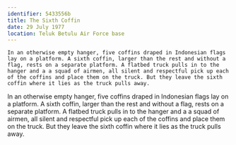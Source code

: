 ```yaml
---
identifier: 5433556b
title: The Sixth Coffin
date: 29 July 1977 
location: Teluk Betulu Air Force base
---
```


``` {.treatment}
In an otherwise empty hanger, five coffins draped in Indonesian flags
lay on a platform. A sixth coffin, larger than the rest and without a
flag, rests on a separate platform. A flatbed truck pulls in to the
hanger and a a squad of airmen, all silent and respectful pick up each
of the coffins and place them on the truck. But they leave the sixth
coffin where it lies as the truck pulls away.
```

In an otherwise empty hanger, five coffins draped in Indonesian flags
lay on a platform. A sixth coffin, larger than the rest and without a
flag, rests on a separate platform. A flatbed truck pulls in to the
hanger and a a squad of airmen, all silent and respectful pick up each
of the coffins and place them on the truck. But they leave the sixth
coffin where it lies as the truck pulls away.
